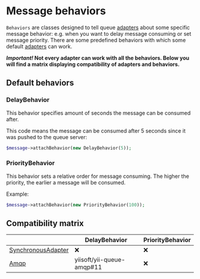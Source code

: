# Message behaviors

`Behaviors` are classes designed to tell queue [adapters] about some specific message behavior: e.g. when you want
to delay message consuming or set message priority. There are some predefined behaviors with which some
default [adapters] can work.

***Important!* Not every adapter can work with all the behaviors. Below you will find a matrix displaying compatibility
of adapters and behaviors.**

## Default behaviors

### DelayBehavior

This behavior specifies amount of seconds the message can be consumed after.

This code means the message can be consumed after 5 seconds since it was pushed to the queue server:

```php
$message->attachBehavior(new DelayBehavior(5));
```

### PriorityBehavior

This behavior sets a relative order for message consuming. The higher the priority, the earlier a message will be consumed.

Example:

```php
$message->attachBehavior(new PriorityBehavior(100));
```

## Compatibility matrix

|                     | DelayBehavior             | PriorityBehavior
|---------------------|---------------------------|-----------------
| [SynchronousAdapter] | ❌                        | ❌                
| [Amqp]              | yiisoft/yii-queue-amqp#11 | ❌               


[adapters]: (adapter-list.md)
[SynchronousAdapter]: (adapter-sync.md)
[Amqp]: (https://github.com/yiisoft/yii-queue-amqp)
